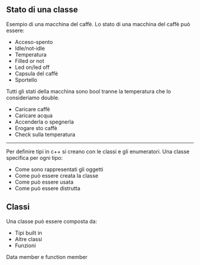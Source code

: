 ## Stato di una classe
Esempio di una macchina del caffè. Lo stato di una macchina del caffè può essere:
- Acceso-spento
- Idle/not-idle
- Temperatura
- Filled or not
- Led on/led off
- Capsula del caffè
- Sportello

Tutti gli stati della macchina sono bool tranne la temperatura che lo consideriamo double.

- Caricare caffè
- Caricare acqua
- Accenderla o spegnerla
- Erogare sto caffè
- Check sulla temperatura

---
Per definire tipi in c++ si creano con le classi e gli enumeratori.
Una classe specifica per ogni tipo:
- Come sono rappresentati gli oggetti
- Come può essere creata la classe
- Come può essere usata
- Come può essere distrutta

## Classi
Una classe può essere composta da:
- Tipi built in
- Altre classi
- Funzioni

Data member e function member

